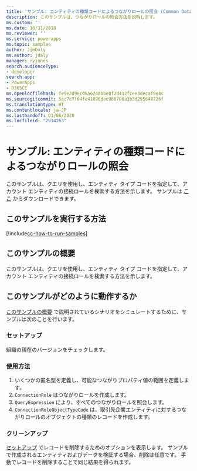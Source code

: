 ```yaml
---
title: 'サンプル: エンティティの種類コードによるつながりロールの照会 (Common Data Service) | Microsoft Docs'
description: このサンプルは、つながりロールの照会方法を説明します。
ms.custom: ''
ms.date: 10/31/2018
ms.reviewer: ''
ms.service: powerapps
ms.topic: samples
author: JimDaly
ms.author: jdaly
manager: ryjones
search.audienceType:
- developer
search.app:
- PowerApps
- D365CE
ms.openlocfilehash: fe9e2d9ec06a6248bbe8f2d432fcee3decaf9e4c
ms.sourcegitcommit: 5ec7c7f04fe41896dec966706a3b3d295648726f
ms.translationtype: HT
ms.contentlocale: ja-JP
ms.lasthandoff: 01/06/2020
ms.locfileid: "2934263"
---
```

# <a name="sample-query-connection-roles-by-entity-type-code"></a>サンプル: エンティティの種類コードによるつながりロールの照会

このサンプルは、クエリを使用し、エンティティ タイプ コードを指定して、アカウント エンティティの接続ロールを検索する方法を示します。 サンプルは [ここ](https://github.com/Microsoft/PowerApps-Samples/tree/master/cds/orgsvc/C%23/QueryRoleByEntityType) からダウンロードできます。

## <a name="how-to-run-this-sample"></a>このサンプルを実行する方法

[!include[cc-how-to-run-samples](../../includes/cc-how-to-run-samples.md)]

## <a name="what-this-sample-does"></a>このサンプルの概要

このサンプルは、クエリを使用し、エンティティ タイプ コードを指定して、アカウント エンティティの接続ロールを検索する方法を示します。

## <a name="how-this-sample-works"></a>このサンプルがどのように動作するか

[このサンプルの概要](#what-this-sample-does) で説明されているシナリオをシミュレートするために、サンプルは次のことを行います。

### <a name="setup"></a>セットアップ

組織の現在のバージョンをチェックします。

### <a name="demonstrate"></a>使用方法

1. いくつかの匿名型を定義し、可能なつながりプロパティ値の範囲を定義します。
2. `ConnectionRole` はつながりロールを作成します。
3. `QueryExpression` により、すべてのつながりロールを照会します。
4. `ConnectionRoleObjectTypeCode` は、取引先企業エンティティに対するつながりロールのオブジェクトの種類のレコードを作成します。 

### <a name="clean-up"></a>クリーンアップ

[セットアップ](#setup) でレコードを削除するためのオプションを表示します。 サンプルで作成されるエンティティおよびデータを検証する場合、削除は任意です。 手動でレコードを削除することで同じ結果を得られます。

